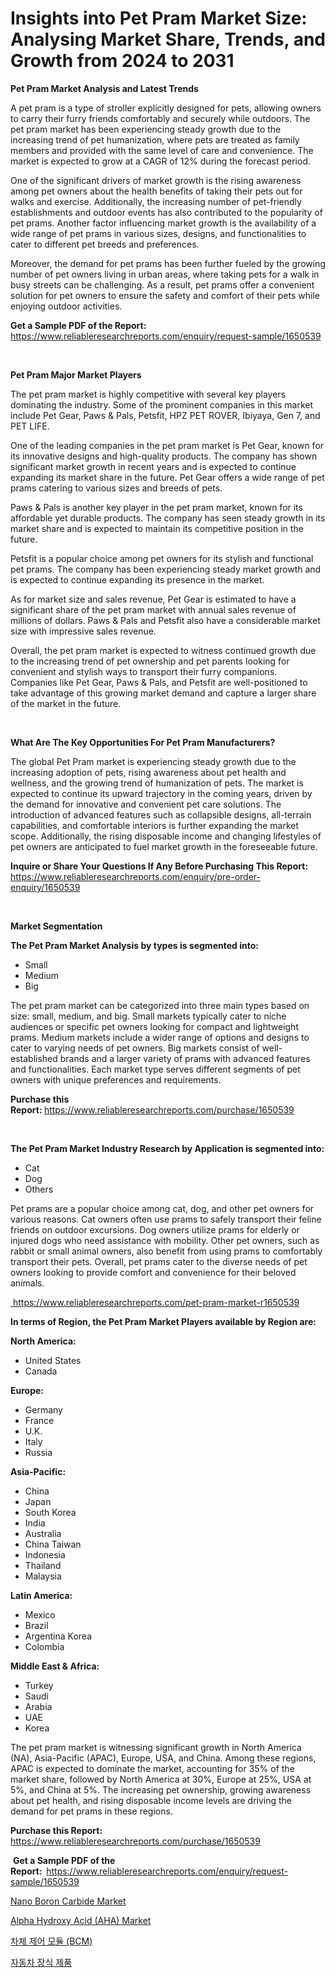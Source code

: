 <p><h1>Insights into Pet Pram Market Size: Analysing Market Share, Trends, and Growth from 2024 to 2031</h1></p><p><strong>Pet Pram Market Analysis and Latest Trends</strong></p>
<p><p>A pet pram is a type of stroller explicitly designed for pets, allowing owners to carry their furry friends comfortably and securely while outdoors. The pet pram market has been experiencing steady growth due to the increasing trend of pet humanization, where pets are treated as family members and provided with the same level of care and convenience. The market is expected to grow at a CAGR of 12% during the forecast period.</p><p>One of the significant drivers of market growth is the rising awareness among pet owners about the health benefits of taking their pets out for walks and exercise. Additionally, the increasing number of pet-friendly establishments and outdoor events has also contributed to the popularity of pet prams. Another factor influencing market growth is the availability of a wide range of pet prams in various sizes, designs, and functionalities to cater to different pet breeds and preferences.</p><p>Moreover, the demand for pet prams has been further fueled by the growing number of pet owners living in urban areas, where taking pets for a walk in busy streets can be challenging. As a result, pet prams offer a convenient solution for pet owners to ensure the safety and comfort of their pets while enjoying outdoor activities.</p></p>
<p><strong>Get a Sample PDF of the Report:&nbsp;</strong> <a href="https://www.reliableresearchreports.com/enquiry/request-sample/1650539">https://www.reliableresearchreports.com/enquiry/request-sample/1650539</a></p>
<p>&nbsp;</p>
<p><strong>Pet Pram Major Market Players</strong></p>
<p><p>The pet pram market is highly competitive with several key players dominating the industry. Some of the prominent companies in this market include Pet Gear, Paws & Pals, Petsfit, HPZ PET ROVER, Ibiyaya, Gen 7, and PET LIFE.</p><p>One of the leading companies in the pet pram market is Pet Gear, known for its innovative designs and high-quality products. The company has shown significant market growth in recent years and is expected to continue expanding its market share in the future. Pet Gear offers a wide range of pet prams catering to various sizes and breeds of pets.</p><p>Paws & Pals is another key player in the pet pram market, known for its affordable yet durable products. The company has seen steady growth in its market share and is expected to maintain its competitive position in the future.</p><p>Petsfit is a popular choice among pet owners for its stylish and functional pet prams. The company has been experiencing steady market growth and is expected to continue expanding its presence in the market.</p><p>As for market size and sales revenue, Pet Gear is estimated to have a significant share of the pet pram market with annual sales revenue of millions of dollars. Paws & Pals and Petsfit also have a considerable market size with impressive sales revenue.</p><p>Overall, the pet pram market is expected to witness continued growth due to the increasing trend of pet ownership and pet parents looking for convenient and stylish ways to transport their furry companions. Companies like Pet Gear, Paws & Pals, and Petsfit are well-positioned to take advantage of this growing market demand and capture a larger share of the market in the future.</p></p>
<p>&nbsp;</p>
<p><strong>What Are The Key Opportunities For Pet Pram Manufacturers?</strong></p>
<p><p>The global Pet Pram market is experiencing steady growth due to the increasing adoption of pets, rising awareness about pet health and wellness, and the growing trend of humanization of pets. The market is expected to continue its upward trajectory in the coming years, driven by the demand for innovative and convenient pet care solutions. The introduction of advanced features such as collapsible designs, all-terrain capabilities, and comfortable interiors is further expanding the market scope. Additionally, the rising disposable income and changing lifestyles of pet owners are anticipated to fuel market growth in the foreseeable future.</p></p>
<p><strong>Inquire or Share Your Questions If Any Before Purchasing This Report:</strong> <a href="https://www.reliableresearchreports.com/enquiry/pre-order-enquiry/1650539">https://www.reliableresearchreports.com/enquiry/pre-order-enquiry/1650539</a></p>
<p>&nbsp;</p>
<p><strong>Market Segmentation</strong></p>
<p><strong>The Pet Pram Market Analysis by types is segmented into:</strong></p>
<p><ul><li>Small</li><li>Medium</li><li>Big</li></ul></p>
<p><p>The pet pram market can be categorized into three main types based on size: small, medium, and big. Small markets typically cater to niche audiences or specific pet owners looking for compact and lightweight prams. Medium markets include a wider range of options and designs to cater to varying needs of pet owners. Big markets consist of well-established brands and a larger variety of prams with advanced features and functionalities. Each market type serves different segments of pet owners with unique preferences and requirements.</p></p>
<p><strong>Purchase this Report:&nbsp;</strong><a href="https://www.reliableresearchreports.com/purchase/1650539">https://www.reliableresearchreports.com/purchase/1650539</a></p>
<p>&nbsp;</p>
<p><strong>The Pet Pram Market Industry Research by Application is segmented into:</strong></p>
<p><ul><li>Cat</li><li>Dog</li><li>Others</li></ul></p>
<p><p>Pet prams are a popular choice among cat, dog, and other pet owners for various reasons. Cat owners often use prams to safely transport their feline friends on outdoor excursions. Dog owners utilize prams for elderly or injured dogs who need assistance with mobility. Other pet owners, such as rabbit or small animal owners, also benefit from using prams to comfortably transport their pets. Overall, pet prams cater to the diverse needs of pet owners looking to provide comfort and convenience for their beloved animals.</p></p>
<p><a href="https://www.reliableresearchreports.com/pet-pram-market-r1650539">&nbsp;https://www.reliableresearchreports.com/pet-pram-market-r1650539</a></p>
<p><strong>In terms of Region, the Pet Pram Market Players available by Region are:</strong></p>
<p>
    <p> <strong> North America: </strong>
        <ul>
            <li>United States</li>
            <li>Canada</li>
        </ul>
        </p> 
    <p> <strong> Europe: </strong>
        <ul>
            <li>Germany</li>
            <li>France</li>
            <li>U.K.</li>
            <li>Italy</li>
            <li>Russia</li>
        </ul>
        </p> 
    <p> <strong> Asia-Pacific: </strong>
        <ul>
            <li>China</li>
            <li>Japan</li>
            <li>South Korea</li>
            <li>India</li>
            <li>Australia</li>
            <li>China Taiwan</li>
            <li>Indonesia</li>
            <li>Thailand</li>
            <li>Malaysia</li>
        </ul>
        </p> 
    <p> <strong> Latin America: </strong>
        <ul>
            <li>Mexico</li>
            <li>Brazil</li>
            <li>Argentina Korea</li>
            <li>Colombia</li>
        </ul>
        </p> 
    <p> <strong> Middle East & Africa: </strong>
        <ul>
            <li>Turkey</li>
            <li>Saudi</li>
            <li>Arabia</li>
            <li>UAE</li>
            <li>Korea</li>
        </ul>
    </p>
    </p>
<p><p>The pet pram market is witnessing significant growth in North America (NA), Asia-Pacific (APAC), Europe, USA, and China. Among these regions, APAC is expected to dominate the market, accounting for 35% of the market share, followed by North America at 30%, Europe at 25%, USA at 5%, and China at 5%. The increasing pet ownership, growing awareness about pet health, and rising disposable income levels are driving the demand for pet prams in these regions.</p></p>
<p><strong>Purchase this Report: </strong><a href="https://www.reliableresearchreports.com/purchase/1650539">https://www.reliableresearchreports.com/purchase/1650539</a></p>
<p>&nbsp;<strong>Get a Sample PDF of the Report:&nbsp;&nbsp;</strong><a href="https://www.reliableresearchreports.com/enquiry/request-sample/1650539">https://www.reliableresearchreports.com/enquiry/request-sample/1650539</a></p>
<p><strong></strong></p>
<p><p><a href="https://github.com/Whitneyboyettebo9kiw7yr13/Market-Research-Report-List-3/blob/main/nano-boron-carbide-market.md">Nano Boron Carbide Market</a></p><p><a href="https://github.com/JeanneSawayn2023/Market-Research-Report-List-1/blob/main/alpha-hydroxy-acid-aha-market.md">Alpha Hydroxy Acid (AHA) Market</a></p><p><a href="https://github.com/risastia4/Market-Research-Report-List-1/blob/main/5523035147329.md">차체 제어 모듈 (BCM)</a></p><p><a href="https://github.com/ThomasElmes2022/Market-Research-Report-List-1/blob/main/4713289147330.md">자동차 장식 제품</a></p></p>